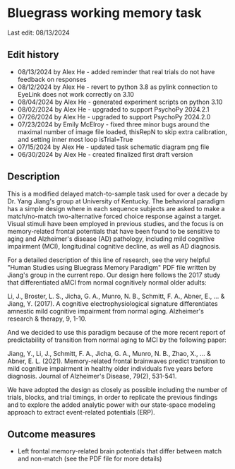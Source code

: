 # Bluegrass working memory task
Last edit: 08/13/2024

## Edit history
- 08/13/2024 by Alex He - added reminder that real trials do not have feedback on responses
- 08/12/2024 by Alex He - revert to python 3.8 as pylink connection to EyeLink does not work correctly on 3.10
- 08/04/2024 by Alex He - generated experiment scripts on python 3.10
- 08/02/2024 by Alex He - upgraded to support PsychoPy 2024.2.1
- 07/26/2024 by Alex He - upgraded to support PsychoPy 2024.2.0
- 07/23/2024 by Emily McElroy - fixed three minor bugs around the maximal number of image file loaded, thisRepN to skip extra calibration, and setting inner most loop isTrial=True
- 07/15/2024 by Alex He - updated task schematic diagram png file
- 06/30/2024 by Alex He - created finalized first draft version

## Description
This is a modified delayed match-to-sample task used for over a decade by Dr. Yang Jiang's group at University of Kentucky. The behavioral paradigm has a simple design where in each sequence subjects are asked to make a match/no-match two-alternative forced choice response against a target. Visual stimuli have been employed in previous studies, and the focus is on memory-related frontal potentials that have been found to be sensitive to aging and Alzheimer's disease (AD) pathology, including mild cognitive impairment (MCI), longitudinal cognitive decline, as well as AD diagnosis.

For a detailed description of this line of research, see the very helpful "Human Studies using Bluegrass Memory Paradigm" PDF file written by Jiang's group in the current repo. Our design here follows the 2017 study that differentiated aMCI from normal cognitively normal older adults:

Li, J., Broster, L. S., Jicha, G. A., Munro, N. B., Schmitt, F. A., Abner, E., ... & Jiang, Y. (2017). A cognitive electrophysiological signature differentiates amnestic mild cognitive impairment from normal aging. Alzheimer's research & therapy, 9, 1-10.

And we decided to use this paradigm because of the more recent report of predictability of transition from normal aging to MCI by the following paper:

Jiang, Y., Li, J., Schmitt, F. A., Jicha, G. A., Munro, N. B., Zhao, X., ... & Abner, E. L. (2021). Memory-related frontal brainwaves predict transition to mild cognitive impairment in healthy older individuals five years before diagnosis. Journal of Alzheimer's Disease, 79(2), 531-541.

We have adopted the design as closely as possible including the number of trials, blocks, and trial timings, in order to replicate the previous findings and to explore the added analytic power with our state-space modeling approach to extract event-related potentials (ERP).

## Outcome measures
- Left frontal memory-related brain potentials that differ between match and non-match (see the PDF file for more details)
